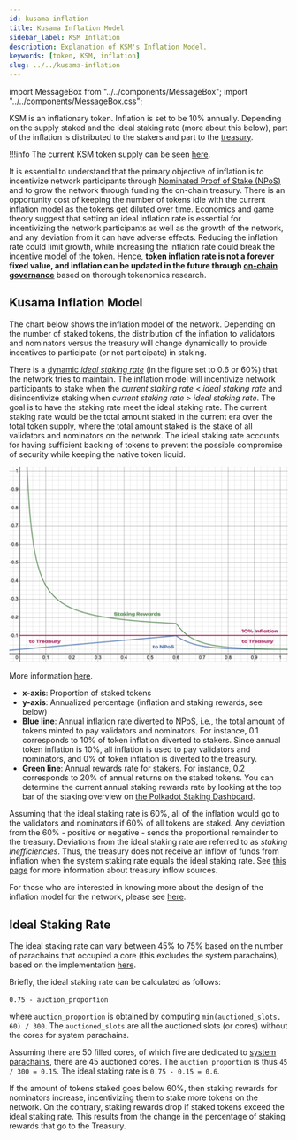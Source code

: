 ```yaml
---
id: kusama-inflation
title: Kusama Inflation Model
sidebar_label: KSM Inflation
description: Explanation of KSM's Inflation Model.
keywords: [token, KSM, inflation]
slug: ../../kusama-inflation
---
```


import MessageBox from "../../components/MessageBox"; import "../../components/MessageBox.css";

<MessageBox message="[Learn about Polkadot's native token DOT inflation](learn-inflation)." />

KSM is an inflationary token. Inflation is set to be 10% annually. Depending on the supply staked
and the ideal staking rate (more about this below), part of the inflation is distributed to the
stakers and part to the [treasury](../learn/learn-polkadot-opengov-treasury.md).

!!!info The current KSM token supply can be seen [here](../general/chain-state-values.md#total-issuance).

It is essential to understand that the primary objective of inflation is to incentivize network
participants through
[Nominated Proof of Stake (NPoS)](../learn/learn-consensus.md#nominated-proof-of-stake) and to grow the
network through funding the on-chain treasury. There is an opportunity cost of keeping the number of
tokens idle with the current inflation model as the tokens get diluted over time. Economics and game
theory suggest that setting an ideal inflation rate is essential for incentivizing the network
participants as well as the growth of the network, and any deviation from it can have adverse
effects. Reducing the inflation rate could limit growth, while increasing the inflation rate could
break the incentive model of the token. Hence, **token inflation rate is not a forever fixed value,
and inflation can be updated in the future through
[on-chain governance](../learn/learn-polkadot-opengov.md)** based on thorough tokenomics research.

## Kusama Inflation Model

The chart below shows the inflation model of the network. Depending on the number of staked tokens,
the distribution of the inflation to validators and nominators versus the treasury will change
dynamically to provide incentives to participate (or not participate) in staking.

There is a [dynamic _ideal staking rate_](#ideal-staking-rate) (in the figure set to 0.6 or 60%)
that the network tries to maintain. The inflation model will incentivize network participants to
stake when the _current staking rate_ < _ideal staking rate_ and disincentivize staking when
_current staking rate_ > _ideal staking rate_. The goal is to have the staking rate meet the ideal
staking rate. The current staking rate would be the total amount staked in the current era over the
total token supply, where the total amount staked is the stake of all validators and nominators on
the network. The ideal staking rate accounts for having sufficient backing of tokens to prevent the possible compromise of security while keeping the native token liquid.

![staking](../assets/rewards-inflation.png)

More information [here](https://research.web3.foundation/Polkadot/overview/token-economics).

- **x-axis**: Proportion of staked tokens
- **y-axis**: Annualized percentage (inflation and staking rewards, see below)
- **Blue line**: Annual inflation rate diverted to NPoS, i.e., the total amount of tokens minted to pay validators and nominators. For instance, 0.1 corresponds to 10% of token inflation diverted to stakers. Since annual token inflation is 10%, all inflation is used to pay validators and nominators, and 0% of token inflation is diverted to the treasury.
- **Green line**: Annual rewards rate for stakers. For instance, 0.2 corresponds to 20% of annual returns on the staked tokens. You can determine the current annual staking rewards rate by looking at the top bar of the staking overview on [the Polkadot Staking Dashboard](https://staking.polkadot.cloud/#/overview).

Assuming that the ideal staking rate is 60%, all of the inflation would go to the validators and
nominators if 60% of all tokens are staked. Any deviation from the 60% - positive or negative -
sends the proportional remainder to the treasury. Deviations from the ideal staking rate are
referred to as _staking inefficiencies_. Thus, the treasury does not receive an inflow of funds from
inflation when the system staking rate equals the ideal staking rate. See
[this page](../learn/learn-polkadot-opengov-treasury.md) for more information about treasury inflow
sources.

For those who are interested in knowing more about the design of the inflation model for the
network, please see [here](https://research.web3.foundation/Polkadot/overview/token-economics).

## Ideal Staking Rate

The ideal staking rate can vary between 45% to 75% based on the number of parachains that occupied a
core (this excludes the system parachains), based on the implementation
[here](https://github.com/paritytech/polkadot-sdk/blob/cd901764a52edc04a6d22bea3a526def593ab2a7/polkadot/runtime/common/src/impls.rs#L80).

Briefly, the ideal staking rate can be calculated as follows:

`0.75 - auction_proportion`

where `auction_proportion` is obtained by computing `min(auctioned_slots, 60) / 300`. The
`auctioned_slots` are all the auctioned slots (or cores) without the cores for system parachains.

Assuming there are 50 filled cores, of which five are dedicated to
[system parachains](../learn/learn-system-chains.md), there are 45 auctioned cores. The
`auction_proportion` is thus `45 / 300 = 0.15`. The ideal staking rate is `0.75 - 0.15 = 0.6`.

If the amount of tokens staked goes below 60%, then staking rewards for nominators increase,
incentivizing them to stake more tokens on the network. On the contrary, staking rewards drop if
staked tokens exceed the ideal staking rate. This results from the change in the percentage of
staking rewards that go to the Treasury.
